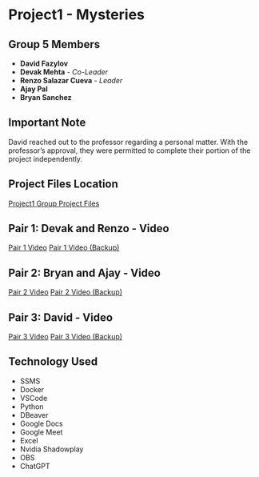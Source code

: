 # Project1 - Mysteries

## Group 5 Members

- **David Fazylov**
- **Devak Mehta** - *Co-Leader*
- **Renzo Salazar Cueva** - *Leader*
- **Ajay Pal**
- **Bryan Sanchez**

## Important Note
David reached out to the professor regarding a personal matter.
With the professor’s approval, they were permitted to complete their portion of the project independently.

## Project Files Location

[Project1 Group Project Files]()

## Pair 1: Devak and Renzo - Video

[Pair 1 Video]() [Pair 1 Video (Backup)]()

## Pair 2: Bryan and Ajay - Video

[Pair 2 Video]() [Pair 2 Video (Backup)]()

## Pair 3: David - Video

[Pair 3 Video]() [Pair 3 Video (Backup)]()

## Technology Used
- SSMS
- Docker
- VSCode
- Python
- DBeaver
- Google Docs
- Google Meet
- Excel
- Nvidia Shadowplay
- OBS
- ChatGPT


